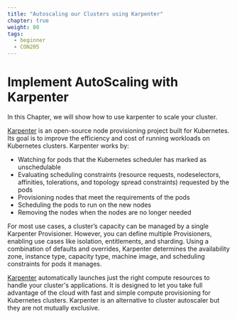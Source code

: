 ```yaml
---
title: "Autoscaling our Clusters using Karpenter"
chapter: true
weight: 80
tags:
  - beginner
  - CON205
---
```


# Implement AutoScaling with Karpenter

In this Chapter, we will show how to use karpenter to scale your cluster.

[Karpenter](https://github.com/aws/karpenter) is an open-source node provisioning project built for Kubernetes. Its goal is to improve the efficiency and cost of running workloads on Kubernetes clusters. Karpenter works by:

* Watching for pods that the Kubernetes scheduler has marked as unschedulable
* Evaluating scheduling constraints (resource requests, nodeselectors, affinities, tolerations, and topology spread constraints) requested by the pods
* Provisioning nodes that meet the requirements of the pods
* Scheduling the pods to run on the new nodes
* Removing the nodes when the nodes are no longer needed

For most use cases, a cluster’s capacity can be managed by a single Karpenter Provisioner. However, you can define multiple Provisioners, enabling use cases like isolation, entitlements, and sharding. Using a combination of defaults and overrides, Karpenter determines the availability zone, instance type, capacity type, machine image, and scheduling constraints for pods it manages.

[Karpenter](https://karpenter.sh/) automatically launches just the right compute resources to handle your cluster's applications. It is designed to let you take full advantage of the cloud with fast and simple compute provisioning for Kubernetes clusters. Karpenter is an alternative to cluster autoscaler but they are not mutually exclusive.

